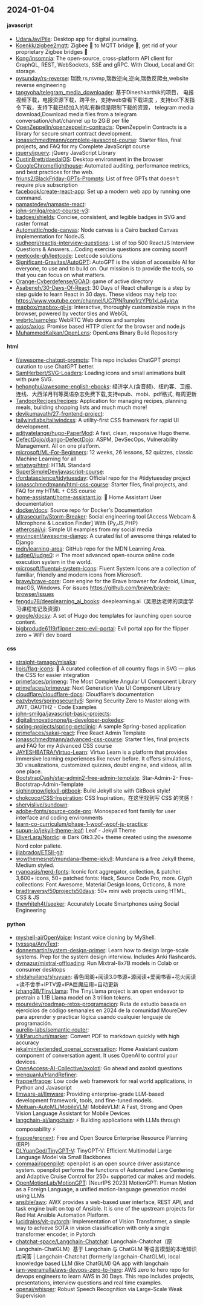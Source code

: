 ## 2024-01-04

#### javascript
* [UdaraJay/Pile](https://github.com/UdaraJay/Pile): Desktop app for digital journaling.
* [Koenkk/zigbee2mqtt](https://github.com/Koenkk/zigbee2mqtt): Zigbee 🐝 to MQTT bridge 🌉, get rid of your proprietary Zigbee bridges 🔨
* [Kong/insomnia](https://github.com/Kong/insomnia): The open-source, cross-platform API client for GraphQL, REST, WebSockets, SSE and gRPC. With Cloud, Local and Git storage.
* [pysunday/rs-reverse](https://github.com/pysunday/rs-reverse): 瑞数,rs,rsvmp,瑞数逆向,逆向,瑞数反爬虫,website reverse engineering
* [tangyoha/telegram_media_downloader](https://github.com/tangyoha/telegram_media_downloader): 基于Dineshkarthik的项目， 电报视频下载，电报资源下载，跨平台，支持web查看下载进度 ，支持bot下发指令下载，支持下载已经加入的私有群但是限制下载的资源， telegram media download,Download media files from a telegram conversation/chat/channel up to 2GiB per file
* [OpenZeppelin/openzeppelin-contracts](https://github.com/OpenZeppelin/openzeppelin-contracts): OpenZeppelin Contracts is a library for secure smart contract development.
* [jonasschmedtmann/complete-javascript-course](https://github.com/jonasschmedtmann/complete-javascript-course): Starter files, final projects, and FAQ for my Complete JavaScript course
* [jquery/jquery](https://github.com/jquery/jquery): jQuery JavaScript Library
* [DustinBrett/daedalOS](https://github.com/DustinBrett/daedalOS): Desktop environment in the browser
* [GoogleChrome/lighthouse](https://github.com/GoogleChrome/lighthouse): Automated auditing, performance metrics, and best practices for the web.
* [friuns2/BlackFriday-GPTs-Prompts](https://github.com/friuns2/BlackFriday-GPTs-Prompts): List of free GPTs that doesn't require plus subscription
* [facebook/create-react-app](https://github.com/facebook/create-react-app): Set up a modern web app by running one command.
* [namastedev/namaste-react](https://github.com/namastedev/namaste-react): 
* [john-smilga/react-course-v3](https://github.com/john-smilga/react-course-v3): 
* [badges/shields](https://github.com/badges/shields): Concise, consistent, and legible badges in SVG and raster format
* [Automattic/node-canvas](https://github.com/Automattic/node-canvas): Node canvas is a Cairo backed Canvas implementation for NodeJS.
* [sudheerj/reactjs-interview-questions](https://github.com/sudheerj/reactjs-interview-questions): List of top 500 ReactJS Interview Questions & Answers....Coding exercise questions are coming soon!!
* [neetcode-gh/leetcode](https://github.com/neetcode-gh/leetcode): Leetcode solutions
* [Significant-Gravitas/AutoGPT](https://github.com/Significant-Gravitas/AutoGPT): AutoGPT is the vision of accessible AI for everyone, to use and to build on. Our mission is to provide the tools, so that you can focus on what matters.
* [Orange-Cyberdefense/GOAD](https://github.com/Orange-Cyberdefense/GOAD): game of active directory
* [Asabeneh/30-Days-Of-React](https://github.com/Asabeneh/30-Days-Of-React): 30 Days of React challenge is a step by step guide to learn React in 30 days. These videos may help too: https://www.youtube.com/channel/UC7PNRuno1rzYPb1xLa4yktw
* [mapbox/mapbox-gl-js](https://github.com/mapbox/mapbox-gl-js): Interactive, thoroughly customizable maps in the browser, powered by vector tiles and WebGL
* [webrtc/samples](https://github.com/webrtc/samples): WebRTC Web demos and samples
* [axios/axios](https://github.com/axios/axios): Promise based HTTP client for the browser and node.js
* [MuhammedKalkan/OpenLens](https://github.com/MuhammedKalkan/OpenLens): OpenLens Binary Build Repository

#### html
* [f/awesome-chatgpt-prompts](https://github.com/f/awesome-chatgpt-prompts): This repo includes ChatGPT prompt curation to use ChatGPT better.
* [SamHerbert/SVG-Loaders](https://github.com/SamHerbert/SVG-Loaders): Loading icons and small animations built with pure SVG.
* [hehonghui/awesome-english-ebooks](https://github.com/hehonghui/awesome-english-ebooks): 经济学人(含音频)、纽约客、卫报、连线、大西洋月刊等英语杂志免费下载,支持epub、mobi、pdf格式, 每周更新
* [TandoorRecipes/recipes](https://github.com/TandoorRecipes/recipes): Application for managing recipes, planning meals, building shopping lists and much much more!
* [devikumavath/27-frontend-project](https://github.com/devikumavath/27-frontend-project): 
* [tailwindlabs/tailwindcss](https://github.com/tailwindlabs/tailwindcss): A utility-first CSS framework for rapid UI development.
* [adityatelange/hugo-PaperMod](https://github.com/adityatelange/hugo-PaperMod): A fast, clean, responsive Hugo theme.
* [DefectDojo/django-DefectDojo](https://github.com/DefectDojo/django-DefectDojo): ASPM, DevSecOps, Vulnerability Management. All on one platform.
* [microsoft/ML-For-Beginners](https://github.com/microsoft/ML-For-Beginners): 12 weeks, 26 lessons, 52 quizzes, classic Machine Learning for all
* [whatwg/html](https://github.com/whatwg/html): HTML Standard
* [SuperSimpleDev/javascript-course](https://github.com/SuperSimpleDev/javascript-course): 
* [rfordatascience/tidytuesday](https://github.com/rfordatascience/tidytuesday): Official repo for the #tidytuesday project
* [jonasschmedtmann/html-css-course](https://github.com/jonasschmedtmann/html-css-course): Starter files, final projects, and FAQ for my HTML + CSS course
* [home-assistant/home-assistant.io](https://github.com/home-assistant/home-assistant.io): 📘 Home Assistant User documentation
* [docker/docs](https://github.com/docker/docs): Source repo for Docker's Documentation
* [ultrasecurity/Storm-Breaker](https://github.com/ultrasecurity/Storm-Breaker): Social engineering tool [Access Webcam & Microphone & Location Finder] With {Py,JS,PHP}
* [atherosai/ui](https://github.com/atherosai/ui): Simple UI examples from my social media
* [wsvincent/awesome-django](https://github.com/wsvincent/awesome-django): A curated list of awesome things related to Django
* [mdn/learning-area](https://github.com/mdn/learning-area): GitHub repo for the MDN Learning Area.
* [judge0/judge0](https://github.com/judge0/judge0): 🔥 The most advanced open-source online code execution system in the world.
* [microsoft/fluentui-system-icons](https://github.com/microsoft/fluentui-system-icons): Fluent System Icons are a collection of familiar, friendly and modern icons from Microsoft.
* [brave/brave-core](https://github.com/brave/brave-core): Core engine for the Brave browser for Android, Linux, macOS, Windows. For issues https://github.com/brave/brave-browser/issues
* [fengdu78/deeplearning_ai_books](https://github.com/fengdu78/deeplearning_ai_books): deeplearning.ai（吴恩达老师的深度学习课程笔记及资源）
* [google/docsy](https://github.com/google/docsy): A set of Hugo doc templates for launching open source content.
* [bigbrodude6119/flipper-zero-evil-portal](https://github.com/bigbrodude6119/flipper-zero-evil-portal): Evil portal app for the flipper zero + WiFi dev board

#### css
* [straight-tamago/misaka](https://github.com/straight-tamago/misaka): 
* [lipis/flag-icons](https://github.com/lipis/flag-icons): 🎏 A curated collection of all country flags in SVG — plus the CSS for easier integration
* [primefaces/primeng](https://github.com/primefaces/primeng): The Most Complete Angular UI Component Library
* [primefaces/primevue](https://github.com/primefaces/primevue): Next Generation Vue UI Component Library
* [cloudflare/cloudflare-docs](https://github.com/cloudflare/cloudflare-docs): Cloudflare’s documentation
* [eazybytes/springsecurity6](https://github.com/eazybytes/springsecurity6): Spring Security Zero to Master along with JWT, OAUTH2 - Code Examples
* [john-smilga/javascript-basic-projects](https://github.com/john-smilga/javascript-basic-projects): 
* [digitalinnovationone/js-developer-pokedex](https://github.com/digitalinnovationone/js-developer-pokedex): 
* [spring-projects/spring-petclinic](https://github.com/spring-projects/spring-petclinic): A sample Spring-based application
* [primefaces/sakai-react](https://github.com/primefaces/sakai-react): Free React Admin Template
* [jonasschmedtmann/advanced-css-course](https://github.com/jonasschmedtmann/advanced-css-course): Starter files, final projects and FAQ for my Advanced CSS course
* [JAYESHBATRA/Virtuo-Learn](https://github.com/JAYESHBATRA/Virtuo-Learn): Virtuo Learn is a platform that provides immersive learning experiences like never before. It offers simulations, 3D visualizations, customized quizzes, doubt engine, and videos, all in one place.
* [BootstrapDash/star-admin2-free-admin-template](https://github.com/BootstrapDash/star-admin2-free-admin-template): Star-Admin-2- Free-Bootstrap-Admin-Template
* [sighingnow/jekyll-gitbook](https://github.com/sighingnow/jekyll-gitbook): Build Jekyll site with GitBook style!
* [chokcoco/CSS-Inspiration](https://github.com/chokcoco/CSS-Inspiration): CSS Inspiration，在这里找到写 CSS 的灵感！
* [sheryislive/sundown](https://github.com/sheryislive/sundown): 
* [adobe-fonts/source-code-pro](https://github.com/adobe-fonts/source-code-pro): Monospaced font family for user interface and coding environments
* [learn-co-curriculum/phase-1-woof-woof-js-practice](https://github.com/learn-co-curriculum/phase-1-woof-woof-js-practice): 
* [supun-io/jekyll-theme-leaf](https://github.com/supun-io/jekyll-theme-leaf): Leaf - Jekyll Theme
* [EliverLara/Nordic](https://github.com/EliverLara/Nordic): ❄️ Dark Gtk3.20+ theme created using the awesome Nord color pallete.
* [jjlabrador/ETSII-git](https://github.com/jjlabrador/ETSII-git): 
* [wowthemesnet/mundana-theme-jekyll](https://github.com/wowthemesnet/mundana-theme-jekyll): Mundana is a free Jekyll theme, Medium styled.
* [ryanoasis/nerd-fonts](https://github.com/ryanoasis/nerd-fonts): Iconic font aggregator, collection, & patcher. 3,600+ icons, 50+ patched fonts: Hack, Source Code Pro, more. Glyph collections: Font Awesome, Material Design Icons, Octicons, & more
* [bradtraversy/50projects50days](https://github.com/bradtraversy/50projects50days): 50+ mini web projects using HTML, CSS & JS
* [thewhiteh4t/seeker](https://github.com/thewhiteh4t/seeker): Accurately Locate Smartphones using Social Engineering

#### python
* [myshell-ai/OpenVoice](https://github.com/myshell-ai/OpenVoice): Instant voice cloning by MyShell.
* [tyxsspa/AnyText](https://github.com/tyxsspa/AnyText): 
* [donnemartin/system-design-primer](https://github.com/donnemartin/system-design-primer): Learn how to design large-scale systems. Prep for the system design interview. Includes Anki flashcards.
* [dvmazur/mixtral-offloading](https://github.com/dvmazur/mixtral-offloading): Run Mixtral-8x7B models in Colab or consumer desktops
* [shidahuilang/shuyuan](https://github.com/shidahuilang/shuyuan): 香色闺阁+阅读3.0书源+源阅读+爱阅书香+花火阅读+读不舍手+IPTV源+IPA巨魔应用=自动更新
* [jzhang38/TinyLlama](https://github.com/jzhang38/TinyLlama): The TinyLlama project is an open endeavor to pretrain a 1.1B Llama model on 3 trillion tokens.
* [mouredev/roadmap-retos-programacion](https://github.com/mouredev/roadmap-retos-programacion): Ruta de estudio basada en ejercicios de código semanales en 2024 de la comunidad MoureDev para aprender y practicar lógica usando cualquier lenguaje de programación.
* [aurelio-labs/semantic-router](https://github.com/aurelio-labs/semantic-router): 
* [VikParuchuri/marker](https://github.com/VikParuchuri/marker): Convert PDF to markdown quickly with high accuracy
* [jekalmin/extended_openai_conversation](https://github.com/jekalmin/extended_openai_conversation): Home Assistant custom component of conversation agent. It uses OpenAI to control your devices.
* [OpenAccess-AI-Collective/axolotl](https://github.com/OpenAccess-AI-Collective/axolotl): Go ahead and axolotl questions
* [wenquanlu/HandRefiner](https://github.com/wenquanlu/HandRefiner): 
* [frappe/frappe](https://github.com/frappe/frappe): Low code web framework for real world applications, in Python and Javascript
* [llmware-ai/llmware](https://github.com/llmware-ai/llmware): Providing enterprise-grade LLM-based development framework, tools, and fine-tuned models.
* [Meituan-AutoML/MobileVLM](https://github.com/Meituan-AutoML/MobileVLM): MobileVLM: A Fast, Strong and Open Vision Language Assistant for Mobile Devices
* [langchain-ai/langchain](https://github.com/langchain-ai/langchain): ⚡ Building applications with LLMs through composability ⚡
* [frappe/erpnext](https://github.com/frappe/erpnext): Free and Open Source Enterprise Resource Planning (ERP)
* [DLYuanGod/TinyGPT-V](https://github.com/DLYuanGod/TinyGPT-V): TinyGPT-V: Efficient Multimodal Large Language Model via Small Backbones
* [commaai/openpilot](https://github.com/commaai/openpilot): openpilot is an open source driver assistance system. openpilot performs the functions of Automated Lane Centering and Adaptive Cruise Control for 250+ supported car makes and models.
* [OpenMotionLab/MotionGPT](https://github.com/OpenMotionLab/MotionGPT): [NeurIPS 2023] MotionGPT: Human Motion as a Foreign Language, a unified motion-language generation model using LLMs
* [ansible/awx](https://github.com/ansible/awx): AWX provides a web-based user interface, REST API, and task engine built on top of Ansible. It is one of the upstream projects for Red Hat Ansible Automation Platform.
* [lucidrains/vit-pytorch](https://github.com/lucidrains/vit-pytorch): Implementation of Vision Transformer, a simple way to achieve SOTA in vision classification with only a single transformer encoder, in Pytorch
* [chatchat-space/Langchain-Chatchat](https://github.com/chatchat-space/Langchain-Chatchat): Langchain-Chatchat（原Langchain-ChatGLM）基于 Langchain 与 ChatGLM 等语言模型的本地知识库问答 | Langchain-Chatchat (formerly langchain-ChatGLM), local knowledge based LLM (like ChatGLM) QA app with langchain
* [iam-veeramalla/aws-devops-zero-to-hero](https://github.com/iam-veeramalla/aws-devops-zero-to-hero): AWS zero to hero repo for devops engineers to learn AWS in 30 Days. This repo includes projects, presentations, interview questions and real time examples.
* [openai/whisper](https://github.com/openai/whisper): Robust Speech Recognition via Large-Scale Weak Supervision
